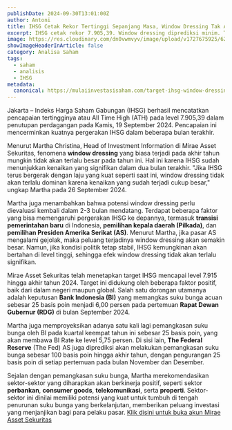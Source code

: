 ```yaml
---
publishDate: 2024-09-30T13:01:00Z
author: Antoni
title: IHSG Cetak Rekor Tertinggi Sepanjang Masa, Window Dressing Tak Akan Terlalu Signifikan
excerpt: IHSG cetak rekor 7.905,39. Window dressing diprediksi minim. Target akhir 2024 di 7.915, didukung pemangkasan suku bunga. Sektor perbankan, consumer goods, telekomunikasi, dan properti diproyeksi positif.
image: https://res.cloudinary.com/dn0vwmvyv/image/upload/v1727675925/6256878_filjx0.jpg
showImageHeaderInArticle: false
category: Analisa Saham
tags:
  - saham
  - analisis
  - IHSG
metadata:
  canonical: https://mulaiinvestasisaham.com/target-ihsg-window-dressing
---
```


Jakarta – Indeks Harga Saham Gabungan (IHSG) berhasil mencatatkan pencapaian tertingginya atau All Time High (ATH) pada level 7.905,39 dalam penutupan perdagangan pada Kamis, 19 September 2024\. Pencapaian ini mencerminkan kuatnya pergerakan IHSG dalam beberapa bulan terakhir.

Menurut Martha Christina, Head of Investment Information di Mirae Asset Sekuritas, fenomena **window dressing** yang biasa terjadi pada akhir tahun mungkin tidak akan terlalu besar pada tahun ini. Hal ini karena IHSG sudah menunjukkan kenaikan yang signifikan dalam dua bulan terakhir. "Jika IHSG terus bergerak dengan laju yang kuat seperti saat ini, window dressing tidak akan terlalu dominan karena kenaikan yang sudah terjadi cukup besar," ungkap Martha pada 26 September 2024\.

Martha juga menambahkan bahwa potensi window dressing perlu dievaluasi kembali dalam 2-3 bulan mendatang. Terdapat beberapa faktor yang bisa memengaruhi pergerakan IHSG ke depannya, termasuk **transisi pemerintahan baru** di Indonesia, **pemilihan kepala daerah (Pilkada)**, dan **pemilihan Presiden Amerika Serikat (AS)**. Menurut Martha, jika pasar AS mengalami gejolak, maka peluang terjadinya window dressing akan semakin besar. Namun, jika kondisi politik tetap stabil, IHSG kemungkinan akan bertahan di level tinggi, sehingga efek window dressing tidak akan terlalu signifikan.

Mirae Asset Sekuritas telah menetapkan target IHSG mencapai level 7.915 hingga akhir tahun 2024\. Target ini didukung oleh beberapa faktor positif, baik dari dalam negeri maupun global. Salah satu dorongan utamanya adalah keputusan **Bank Indonesia (BI)** yang memangkas suku bunga acuan sebesar 25 basis poin menjadi 6,00 persen pada pertemuan **Rapat Dewan Gubernur (RDG)** di bulan September 2024\.

Martha juga memproyeksikan adanya satu kali lagi pemangkasan suku bunga oleh BI pada kuartal keempat tahun ini sebesar 25 basis poin, yang akan membawa BI Rate ke level 5,75 persen. Di sisi lain, **The Federal Reserve** (The Fed) AS juga diprediksi akan melakukan pemangkasan suku bunga sebesar 100 basis poin hingga akhir tahun, dengan pengurangan 25 basis poin di setiap pertemuan pada bulan November dan Desember.

Sejalan dengan pemangkasan suku bunga, Martha merekomendasikan sektor-sektor yang diharapkan akan berkinerja positif, seperti sektor **perbankan**, **consumer goods**, **telekomunikasi**, serta **properti**. Sektor-sektor ini dinilai memiliki potensi yang kuat untuk tumbuh di tengah penurunan suku bunga yang berkelanjutan, memberikan peluang investasi yang menjanjikan bagi para pelaku pasar. [Klik disini untuk buka akun Mirae Asset Sekuritas](https://login.miraeasset.co.id/registration/oe?referralcode=3103138)

